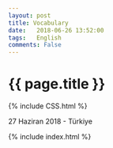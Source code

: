```yaml
---
layout: post
title: Vocabulary
date:   2018-06-26 13:52:00
tags:   English
comments: False
---
```


{{ page.title }}
================

{% include CSS.html %}

<p class="meta">27 Haziran 2018 - Türkiye</p>

{% include index.html %}

~~~
~~~

